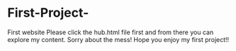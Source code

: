 # First-Project-
First website
Please click the hub.html file first and from there you can explore my content.
Sorry about the mess!
Hope you enjoy my first project!!
